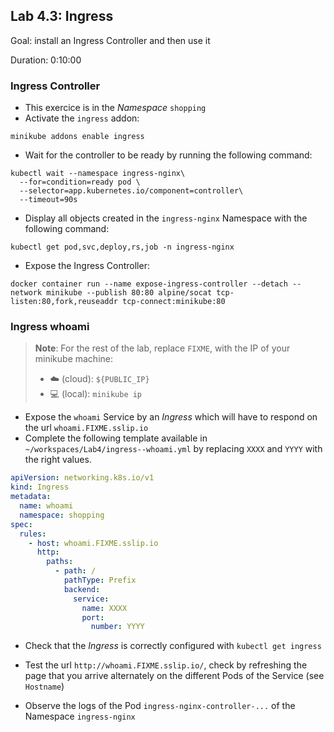 
## Lab 4.3: Ingress

Goal: install an Ingress Controller and then use it

Duration: 0:10:00

### Ingress Controller

- This exercice is in the _Namespace_ `shopping`
- Activate the `ingress` addon:

```shell
minikube addons enable ingress
```

- Wait for the controller to be ready by running the following command:

```shell
kubectl wait --namespace ingress-nginx\
  --for=condition=ready pod \
  --selector=app.kubernetes.io/component=controller\
  --timeout=90s
```

- Display all objects created in the `ingress-nginx` Namespace with the following command:

```shell
kubectl get pod,svc,deploy,rs,job -n ingress-nginx
```

- Expose the Ingress Controller:

```shell
docker container run --name expose-ingress-controller --detach --network minikube --publish 80:80 alpine/socat tcp-listen:80,fork,reuseaddr tcp-connect:minikube:80
```

### Ingress whoami

> **Note**: For the rest of the lab, replace `FIXME`, with the IP of your minikube machine:
> - ☁️ (cloud): `${PUBLIC_IP}`
> - 💻 (local): `minikube ip`

- Expose the `whoami` Service by an _Ingress_ which will have to respond on the url `whoami.FIXME.sslip.io`
- Complete the following template available in `~/workspaces/Lab4/ingress--whoami.yml` by replacing `XXXX` and `YYYY` with the right values.

```yaml
apiVersion: networking.k8s.io/v1
kind: Ingress
metadata:
  name: whoami
  namespace: shopping
spec:
  rules:
    - host: whoami.FIXME.sslip.io
      http:
        paths:
          - path: /
            pathType: Prefix
            backend:
              service:
                name: XXXX
                port:
                  number: YYYY
```

- Check that the _Ingress_ is correctly configured with `kubectl get ingress`
- Test the url `http://whoami.FIXME.sslip.io/`, check by refreshing the page that you arrive alternately on the different Pods of the Service (see `Hostname`)

- Observe the logs of the Pod `ingress-nginx-controller-...` of the Namespace `ingress-nginx`

<div class="pb"></div>
